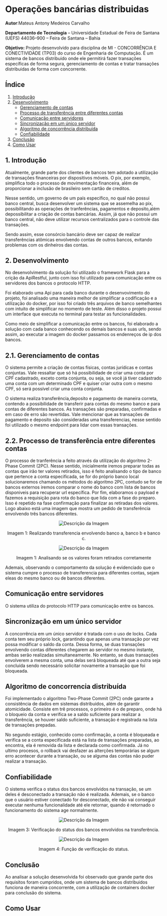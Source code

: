 # Operações bancárias distribuidas
**Autor**:Mateus Antony Medeiros Carvalho

**Departamento de Tecnologia** – Universidade Estadual de Feira de Santana (UEFS) 44036–900 – Feira de Santana – Bahia

**Objetivo:** Projeto desenvolvido para disciplina de MI - CONCORRÊNCIA E CONECTIVIDADE (TP03) do curso de Engenharia de Computação. É um sistema de bancos distribuido onde ele permitirá fazer transações específicas de forma segura, gerenciamento de contas e tratar transações distribuidas de forma com concorrente.

## Índice
1. [Introdução](#introducao)
2. [Desenvolvimento](#desenvolvimento)
    - [ Gerenciamento de contas](#gerenciamento-de-contas)
    - [ Processo de transferência entre diferentes contas](#processo-de-transferência-entre-diferentes-contas)
    - [ Comunicação entre servidores](#comunicação-entre-servidores)
    - [ Sincronização em um único servidor](#sincronização-em-um-único-servidor)
    - [ Algoritmo de concorrência distribuída](#algoritmo-de-concorrência-distribuída)
    - [ Confiabilidade](#confiabilidade)
3. [Conclusão](#conclusão)
4. [Como Usar](#como-usar)



<a id="introducao"></a>
## 1. Introdução
Atualmente, grande parte dos clientes de bancos tem adotado a utilização de transações financeiras por dispositivos móveis. O pix, por exemplo, simplifica todo o processo de movimentação financeira, além de proporcionar a inclusão de brasileiro sem cartão de creditos.

Nesse sentido, um governo de um país específico, no qual não possui banco central, busca desenvolver um sistema que se assemelha ao pix, possibilitando as operações de tranferências, pagamentos e deposito,além depossibilitar a criação de contas bancárias. Assim, já que não possui um banco central, não deve utilizar recursos centralizados para o controle das transações.

Sendo assim, esse consórcio bancário deve ser capaz de realizar transferências atômicas envolvendo contas de outros bancos, evitando problemas com os dinheiros das contas.
 
<a id="desenvolvimento"></a>
## 2. Desenvolvimento

No desenvolvimento da solução foi utilizado o framework Flask para a crição da ApiRestful, junto com isso foi utilizado para comunicação entre os servidores dos bancos o protocolo HTTP.

Foi elaborado uma Api para cada banco durante o desenvovimento do projeto, foi analisado uma maneira melhor de simplificar a codificação e a utilização do docker, por isso foi criado três arquivos de banco semelhantes com intuito de simplificar no momento de teste. Além disso o projeto possui um interface que executa no terminal para testar as funcionalidades.

Como meio de simplificar a comunicação entre os bancos, foi elaborado a solução com cada banco conhecendo os demais bancos e suas urls, sendo assim, ao executar a imagem do docker passamos os endenreços de ip dos bancos. 

<a id="gerenciamento-de-contas"></a>
## 2.1. Gerenciamento de contas

O sistema permite a criação de contas físicas, contas jurídicas e contas conjuntas. Vale ressaltar que só há possibilidade de criar uma conta por CPF cadastrado, exceto conta conjunta, ou seja, se você já tiver cadastrado uma conta com um determinado CPF e quiser criar outra com o mesmo CPF, só será possível criar uma conta conjunta.

O sistema realiza transferência,deposito e pagamento de maneira correta, contendo a possibilidade de transferir para contas do mesmo banco e para contas de diferentes bancos. As transações são preparadas, confirmadas e em caso de erro são revertidas. Vale mencionar que as transações de pagamento e deposito são consideradas uma transferencias,  nesse sentido foi utilizado o mesmo endpoint para lidar com essas transações.

<a id="processo-de-transferência-entre-diferentes-contas"></a>
## 2.2. Processo de transferência entre diferentes contas

O processo de tranferência a feito através da utilização do algoritmo 2-Phase Commit (2PC). Nesse sentido, inicialmente iremos preparar todas as contas que irão ter valores retirados, isso é feito analisando o tipo de banco que pertence a conta especificada, se for do próprio banco local solucionaremos chamando os métodos do algoritmo 2PC, contudo se for de bancos externos iremos comparar o nome do banco com lista de bancos disponiveis para recuperar url específica. Por fim, elaboramos o payload e fazemos a requisição para rota do banco que lida com a fase do preparo. Isso é repetido na fase confirmação para finalizar as retiradas dos valores. Logo abaixo está uma imagem que mostra um pedido de transferência envolvendo três bancos diferentes.

<p align="center">
   <img src="https://github.com/MateusAntony/Operacoes_bancarias_distribuidas/assets/68971638/17be8930-e9d2-4421-9e9e-4132d1c946c0" alt="Descrição da Imagem">
</p>
<p align="center">
  Imagem 1: Realizando transferencia envolvendo banco a, banco b e banco c. 
</p>

<p align="center">
   <img src="https://github.com/MateusAntony/Operacoes_bancarias_distribuidas/assets/68971638/196834f4-62da-40a5-9ac2-f0dcfd73de56" alt="Descrição da Imagem">
</p>
<p align="center">
  Imagem 1: Analisando se os valores foram retirados corretamente
</p>


Ademais, observando o comportamento da solução é evidenciado que o sistema cumpre o processo de transferencia para diferentes contas, sejam eleas do mesmo banco ou de bancos diferentes.

<a id="Comunicação_entre_servidores"></a>
## Comunicação entre servidores

O sistema utiliza do protocolo HTTP para comunicação entre os bancos.

<a id="Sincronização_em_um_único_servidor"></a>
## Sincronização em um único servidor

A concorrência em um único servidor é tratada com o uso de locks. Cada conta tem seu próprio lock, garantindo que apenas uma transação por vez possa modificar o saldo da conta. Dessa forma, se duas transações envolvendo contas diferentes chegarem ao servidor no mesmo instante, ambas serão realizadas simultaneamente. No entanto, se duas transações envolverem a mesma conta, uma delas será bloqueada até que a outra seja concluída sendo necessário solicitar novamente a transação que foi bloqueada.

<a id="algoritmo-de-concorrência-distribuída"></a>
## Algoritmo de concorrencia distribuída

Foi implementado o algoritmo Two-Phase Commit (2PC) onde garante a consistência de dados em sistemas distribuidos, além de garantir atomicidade. Consiste em trê processos, o primeiro é o de preparo, onde há o bloqueio da conta e verifica se a saldo suficiente para realizar a transferência, se houver saldo suficiente, a transação é registrada na lista de transações prepadas.

No segundo estágio, conhecido como confirmação, a conta é bloqueada e verifica se a conta especificada está na lista de transações preparadas, ao encontra, ela é removida da lista e declarada como confirmada. Já no ultimo procesos, o rollback vai desfazer as alterções temporárias se algum erro acontecer durante a transação, ou se alguma das contas não puder realizar a transação.

<a id="Confiabilidade"></a>
## Confiabilidade

O sistema verifica o status dos bancos envolvidos na transação, se um deles é desconectado a transação não é realizada. Ademais, se o banco que o usuário estiver conectado for desconectado, ele não vai conseguir executar nenhuma funcionalidade até ele retornar, quando é retornado o funcionamento do sistema age normalmente.

<p align="center">
   <img src="https://github.com/MateusAntony/Operacoes_bancarias_distribuidas/assets/68971638/f59858f6-9a4c-4f0d-8f89-03d4e5584cbf" alt="Descrição da Imagem">
</p>
<p align="center">
  Imagem 3: Verificação do status dos bancos envolvidos na transferência.
</p>

<p align="center">
   <img src="https://github.com/MateusAntony/Operacoes_bancarias_distribuidas/assets/68971638/258f2976-76b4-4bd6-bef9-72e1b29acefd" alt="Descrição da Imagem">
</p>
<p align="center">
  Imagem 4: Função de verificação do status.
</p>

<a id="Conclusão"></a>
## Conclusão

Ao analisar a solução desenvolvida foi observado que grande parte dos requisitos foram cumpridos, onde um sistema de bancos distribuidos funciona de maneira concorrente, com a utilização de containers docker para conclusão do sistema. 

<a id="Como_Usar"></a>
## Como Usar
